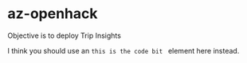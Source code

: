 # az-openhack

Objective is to deploy Trip Insights 

I think you should use an
`this is the code bit ` element here instead.

